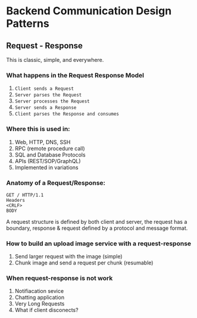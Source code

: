 # Backend Communication Design Patterns
## Request - Response 
This is classic, simple, and everywhere. 

### What happens in the Request Response Model
1. `Client sends a Request`
2. `Server parses the Request`
3. `Server processes the Request`
4. `Server sends a Response`
5. `Client parses the Response and consumes`

### Where this is used in:
1. Web, HTTP, DNS, SSH
2. RPC (remote procedure call)
3. SQL and Database Protocols
4. APIs (REST/SOP/GraphQL)
5. Implemented in variations

### Anatomy of a Request/Response:
```
GET / HTTP/1.1
Headers
<CRLF>
BODY
```
A request structure is defined by both client and server, the request has a boundary, response & request defined by a protocol and message format.

### How to build an upload image service with a request-response
1. Send larger request with the image (simple)
2. Chunk image and send a request per chunk (resumable)

### When request-response is not work
1. Notifiacation sevice
2. Chatting application
3. Very Long Requests
4. What if client disconects?
